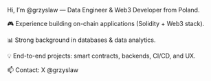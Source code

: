 Hi, I’m @grzyslaw — Data Engineer & Web3 Developer from Poland.

🎮 Experience building on-chain applications (Solidity + Web3 stack).

📊 Strong background in databases & data analytics.

💡 End-to-end projects: smart contracts, backends, CI/CD, and UX.

📫 Contact: X @grzyslaw
